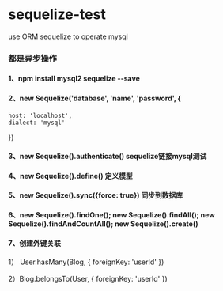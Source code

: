# sequelize-test
use ORM sequelize to operate mysql

### 都是异步操作

#### 1、npm install mysql2 sequelize --save
#### 2、new Sequelize('database', 'name', 'password', {
    host: 'localhost',
    dialect: 'mysql'
})
#### 3、new Sequelize().authenticate()   sequelize链接mysql测试

#### 4、new Sequelize().define() 定义模型

#### 5、new Sequelize().sync({force: true}) 同步到数据库

#### 6、new Sequelize().findOne();   new Sequelize().findAll(); new Sequelize().findAndCountAll(); new Sequelize().create() 

#### 7、创建外键关联
1） User.hasMany(Blog, {
    foreignKey: 'userId'
}) 

2）Blog.belongsTo(User, {
    foreignKey: 'userId'
})


